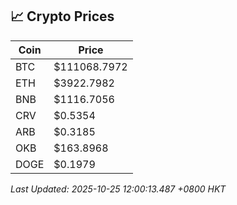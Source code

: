 ## 📈 Crypto Prices

| Coin | Price |
| ---- | ----- |
| BTC | $111068.7972 |
| ETH | $3922.7982 |
| BNB | $1116.7056 |
| CRV | $0.5354 |
| ARB | $0.3185 |
| OKB | $163.8968 |
| DOGE | $0.1979 |

_Last Updated: 2025-10-25 12:00:13.487 +0800 HKT_